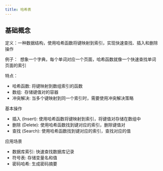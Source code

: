 ```yaml
---
title: 哈希表
---
```

## 基础概念

定义：一种数据结构，使用哈希函数将键映射到索引，实现快速查找、插入和删除操作

例子：  想象一个字典，每个单词对应一个页面，哈希函数就像一个快速查找单词页面的索引

特点：

- 哈希函数: 将键映射到数组索引的函数
- 数组:  存储键值对的容器
- 冲突解决: 当多个键映射到同一个索引时，需要使用冲突解决策略

基本操作

- 插入 (Insert): 使用哈希函数将键映射到索引，将键值对存储在数组中
- 删除 (Delete): 使用哈希函数找到键对应的索引，删除键值对
- 查找 (Search): 使用哈希函数找到键对应的索引，查找对应的值

应用场景

- 数据库索引: 快速查找数据库记录
- 符号表: 存储变量名和值
- 密码哈希: 生成密码摘要
